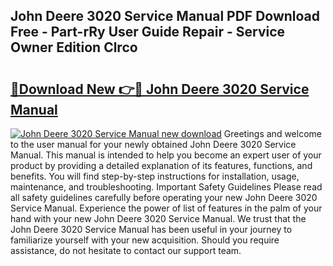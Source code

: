 ## John Deere 3020 Service Manual PDF Download Free - Part-rRy User Guide Repair - Service Owner Edition Clrco

# <h2><a href="http://bc25246.oget.top/?id=John+Deere+3020+Service+Manual">🔗Download New 👉🔴 John Deere 3020 Service Manual</a></h2>

[![John Deere 3020 Service Manual new download](https://i.imgur.com/5g1atiW.png)](http://bc25246.oget.top/?id=John+Deere+3020+Service+Manual)
Greetings and welcome to the user manual for your newly obtained John Deere 3020 Service Manual. This manual is intended to help you become an expert user of your product by providing a detailed explanation of its features, functions, and benefits. You will find step-by-step instructions for installation, usage, maintenance, and troubleshooting. Important Safety Guidelines Please read all safety guidelines carefully before operating your new John Deere 3020 Service Manual. Experience the power of list of features in the palm of your hand with your new John Deere 3020 Service Manual. We trust that the John Deere 3020 Service Manual has been useful in your journey to familiarize yourself with your new acquisition. Should you require assistance, do not hesitate to contact our support team.
